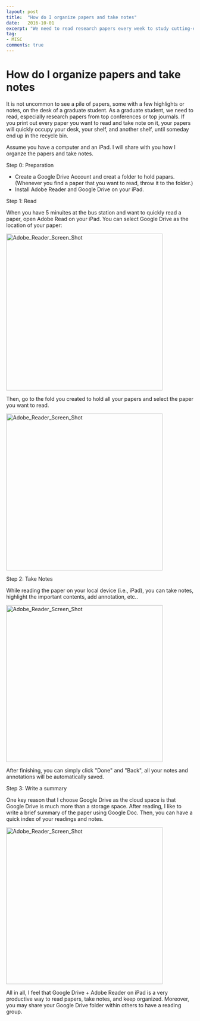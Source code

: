 ```yaml
---
layout: post
title:  "How do I organize papers and take notes"
date:   2016-10-01
excerpt: "We need to read research papers every week to study cutting-edge applications, classic methods, new knowledge, etc.. So, we must have a tool that allows us to quickly read and organize the papers, as well as the notes we take during reading. I will share my personal experience here."
tag:
- MISC
comments: true
---
```


# How do I organize papers and take notes


It is not uncommon to see a pile of papers, some with a few highlights or notes, on the desk of a graduate student. As a graduate student, we need to read, especially research papers from top conferences or top journals. If you print out every paper you want to read and take note on it, your papers will quickly occupy your desk, your shelf, and another shelf, until someday end up in the recycle bin. 

Assume you have a computer and an iPad. I will share with you how I organze the papers and take notes. 

Step 0: Preparation

* Create a Google Drive Account and creat a folder to hold papars. (Whenever you find a paper that you want to read, throw it to the folder.)
* Install Adobe Reader and Google Drive on your iPad.

Step 1: Read

When you have 5 minuites at the bus station and want to quickly read a paper, open Adobe Read on your iPad. You can select Google Drive as the location of your paper:

<img src="{{ site.url }}/pic/Adobe_Reader_1.PNG" alt="Adobe_Reader_Screen_Shot" style="width: 420px;">

Then, go to the fold you created to hold all your papers and select the paper you want to read. 

<img src="{{ site.url }}/pic/Adobe_Reader_2.PNG" alt="Adobe_Reader_Screen_Shot" style="width: 420px;">


Step 2: Take Notes  

While reading the paper on your local device (i.e., iPad), you can take notes, highlight the important contents, add annotation, etc.. 

<img src="{{ site.url }}/pic/Adobe_Reader_3.PNG" alt="Adobe_Reader_Screen_Shot" style="width: 420px;">

After finishing, you can simply click "Done" and "Back", all your notes and annotations will be automatically saved. 

Step 3: Write a summary 

One key reason that I choose Google Drive as the cloud space is that Google Drive is much more than a storage space. After reading, I like to write a brief summary of the paper using Google Doc. Then, you can have a quick index of your readings and notes. 

<img src="{{ site.url }}/pic/Adobe_Reader_4.png" alt="Adobe_Reader_Screen_Shot" style="width: 420px;">

 
All in all, I feel that Google Drive + Adobe Reader on iPad is a very productive way to read papers, take notes, and keep organized. Moreover, you may share your Google Drive folder within others to have a reading group. 


 
